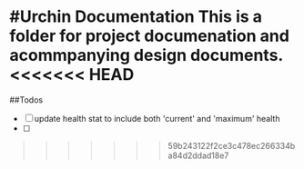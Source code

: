 #Urchin Documentation
This is a folder for project documenation and acommpanying design documents.
<<<<<<< HEAD
=======

##Todos
- [ ] update health stat to include both 'current' and 'maximum' health
- [ ] 
>>>>>>> 59b243122f2ce3c478ec266334ba84d2ddad18e7
